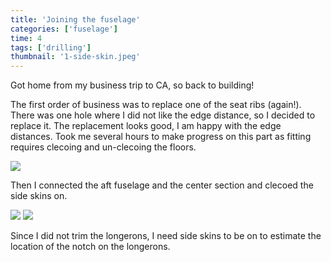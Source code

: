 ```yaml
---
title: 'Joining the fuselage'
categories: ['fuselage']
time: 4
tags: ['drilling']
thumbnail: '1-side-skin.jpeg'
---
```


Got home from my business trip to CA, so back to building!

<!-- more -->

The first order of business was to replace one of the seat ribs (again!). There was one hole where I did not like the edge distance, so I decided to replace it. The replacement looks good, I am happy with the edge distances. Took me several hours to make progress on this part as fitting requires clecoing and un-clecoing the floors.

![](0-replacement-rib.jpeg)

Then I connected the aft fuselage and the center section and clecoed the side skins on.

![](1-side-skin.jpeg)
![](2-inside-view.jpeg)

Since I did not trim the longerons, I need side skins to be on to estimate the location of the notch on the longerons.
